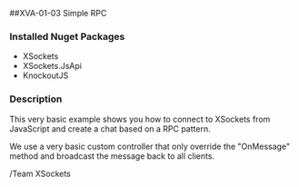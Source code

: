 ##XVA-01-03 Simple RPC

### Installed Nuget Packages

- XSockets
- XSockets.JsApi
- KnockoutJS

### Description

This very basic example shows you how to connect to XSockets from JavaScript and create a chat based on a RPC pattern.

We use a very basic custom controller that only override the "OnMessage" method and broadcast the message back to all clients.

/Team XSockets